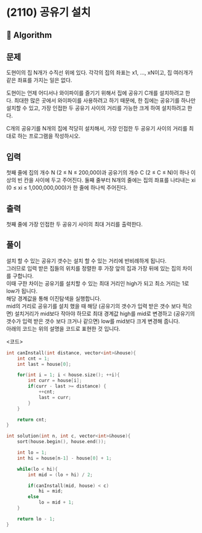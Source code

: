 # (2110) 공유기 설치

## :100: Algorithm

## 문제
도현이의 집 N개가 수직선 위에 있다. 각각의 집의 좌표는 x1, ..., xN이고, 집 여러개가 같은 좌표를 가지는 일은 없다.

도현이는 언제 어디서나 와이파이를 즐기기 위해서 집에 공유기 C개를 설치하려고 한다. 최대한 많은 곳에서 와이파이를 사용하려고 하기 때문에, 한 집에는 공유기를 하나만 설치할 수 있고, 가장 인접한 두 공유기 사이의 거리를 가능한 크게 하여 설치하려고 한다.

C개의 공유기를 N개의 집에 적당히 설치해서, 가장 인접한 두 공유기 사이의 거리를 최대로 하는 프로그램을 작성하시오.

## 입력
첫째 줄에 집의 개수 N (2 ≤ N ≤ 200,000)과 공유기의 개수 C (2 ≤ C ≤ N)이 하나 이상의 빈 칸을 사이에 두고 주어진다. 둘째 줄부터 N개의 줄에는 집의 좌표를 나타내는 xi (0 ≤ xi ≤ 1,000,000,000)가 한 줄에 하나씩 주어진다.

## 출력
첫째 줄에 가장 인접한 두 공유기 사이의 최대 거리를 출력한다.

## 풀이
설치 할 수 있는 공유기 갯수는 설치 할 수 있는 거리에 반비례하게 됩니다.  
그러므로 입력 받은 집들의 위치를 정렬한 후 가장 앞의 집과 가장 뒤에 있는 집의 차이를 구합니다.  
이때 구한 차이는 공유기를 설치할 수 있는 최대 거리인 high가 되고 최소 거리는 1로 low가 됩니다.  
해당 경계값을 통해 이진탐색을 실행합니다.  
mid의 거리로 공유기를 설치 했을 때 해당 (공유기의 갯수가 입력 받은 갯수 보다 적으면) 설치거리가 mid보다 작아야 하므로 최대 경계값 high를 mid로 변경하고 (공유기의 갯수가 입력 받은 갯수 보다 크거나 같으면) low를 mid보다 크게 변경해 줍니다.  
아래의 코드는 위의 설명을 코드로 표현한 것 입니다.  

<코드>
```cpp
int canInstall(int distance, vector<int>&house){
    int cnt = 1;
    int last = house[0];

    for(int i = 1; i < house.size(); ++i){
        int curr = house[i];
        if(curr - last >= distance) {
			++cnt;
			last = curr;
		}
    }

    return cnt;
}

int solution(int n, int c, vector<int>&house){
    sort(house.begin(), house.end());

    int lo = 1;
    int hi = house[n-1] - house[0] + 1;

    while(lo < hi){
        int mid = (lo + hi) / 2;

        if(canInstall(mid, house) < c)
            hi = mid;
        else
            lo = mid + 1;
    }

    return lo - 1;
}
```